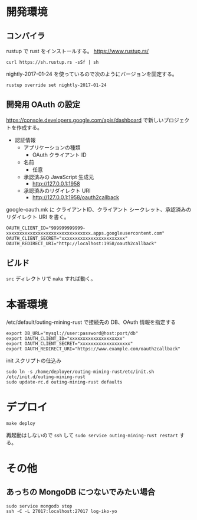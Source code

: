 # 開発環境

## コンパイラ

rustup で rust をインストールする。
https://www.rustup.rs/

```
curl https://sh.rustup.rs -sSf | sh
```

nightly-2017-01-24 を使っているので次のようにバージョンを固定する。

```
rustup override set nightly-2017-01-24
```

## 開発用 OAuth の設定

https://console.developers.google.com/apis/dashboard で新しいプロジェクトを作成する。

* 認証情報
  * アプリケーションの種類
    * OAuth クライアント ID
  * 名前
    * 任意
  * 承認済みの JavaScript 生成元
    * http://127.0.0.1:1958
  * 承認済みのリダイレクト URI
    * http://127.0.0.1:1958/oauth2callback

google-oauth.mk に クライアントID、クライアント シークレット、承認済みのリダイレクト URI を書く。

```
OAUTH_CLIENT_ID="999999999999-xxxxxxxxxxxxxxxxxxxxxxxxxxxxxxxx.apps.googleusercontent.com"
OAUTH_CLIENT_SECRET="xxxxxxxxxxxxxxxxxxxxxxxx"
OAUTH_REDIRECT_URI="http://localhost:1958/oauth2callback"
```

## ビルド

`src` ディレクトリで `make` すれば動く。


# 本番環境

/etc/default/outing-mining-rust
で接続先の DB、OAuth 情報を指定する

```
export DB_URL="mysql://user:password@host:port/db"
export OAUTH_CLIENT_ID="xxxxxxxxxxxxxxxxxxxx"
export OAUTH_CLIENT_SECRET="xxxxxxxxxxxxxxxxxxx"
export OAUTH_REDIRECT_URI="https://www.example.com/oauth2callback"
```

init スクリプトの仕込み

```
sudo ln -s /home/deployer/outing-mining-rust/etc/init.sh /etc/init.d/outing-mining-rust
sudo update-rc.d outing-mining-rust defaults
```

# デプロイ

```
make deploy
```

再起動はしないので `ssh` して `sudo service outing-mining-rust restart` する。


# その他

## あっちの MongoDB につないでみたい場合

```
sudo service mongodb stop
ssh -C -L 27017:localhost:27017 log-iko-yo
```
